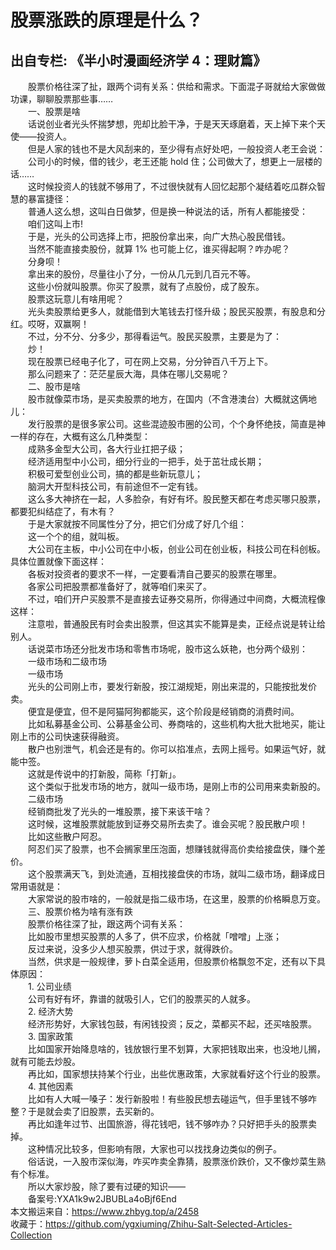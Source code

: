 # 股票涨跌的原理是什么？  
## 出自专栏: 《半小时漫画经济学 4：理财篇》  
&emsp;&emsp;股票价格往深了扯，跟两个词有关系：供给和需求。下面混子哥就给大家做做功课，聊聊股票那些事……  
&emsp;&emsp;一、股票是啥  
&emsp;&emsp;话说创业者光头怀揣梦想，兜却比脸干净，于是天天琢磨着，天上掉下来个天使——投资人。  
&emsp;&emsp;但是人家的钱也不是大风刮来的，至少得有点好处吧，一般投资人老王会说：  
&emsp;&emsp;公司小的时候，借的钱少，老王还能 hold 住；公司做大了，想更上一层楼的话……  
&emsp;&emsp;这时候投资人的钱就不够用了，不过很快就有人回忆起那个凝结着吃瓜群众智慧的暴富捷径：  
&emsp;&emsp;普通人这么想，这叫白日做梦，但是换一种说法的话，所有人都能接受：  
&emsp;&emsp;咱们这叫上市!  
&emsp;&emsp;于是，光头的公司选择上市，把股份拿出来，向广大热心股民借钱。  
&emsp;&emsp;当然不能直接卖股份，就算 1% 也可能上亿，谁买得起啊？咋办呢？  
&emsp;&emsp;分身呗！  
&emsp;&emsp;拿出来的股份，尽量往小了分，一份从几元到几百元不等。  
&emsp;&emsp;这些小份就叫股票。你买了股票，就有了点股份，成了股东。  
&emsp;&emsp;股票这玩意儿有啥用呢？  
&emsp;&emsp;光头卖股票给更多人，就能借到大笔钱去打怪升级；股民买股票，有股息和分红。哎呀，双赢啊！  
&emsp;&emsp;不过，分不分、分多少，那得看运气。股民买股票，主要是为了：  
&emsp;&emsp;炒！  
&emsp;&emsp;现在股票已经电子化了，可在网上交易，分分钟百八千万上下。  
&emsp;&emsp;那么问题来了：茫茫星辰大海，具体在哪儿交易呢？  
&emsp;&emsp;二、股市是啥  
&emsp;&emsp;股市就像菜市场，是买卖股票的地方，在国内（不含港澳台）大概就这俩地儿：  
&emsp;&emsp;发行股票的是很多家公司。这些混迹股市圈的公司，个个身怀绝技，简直是神一样的存在，大概有这么几种类型：  
&emsp;&emsp;成熟多金型大公司，各大行业扛把子级；  
&emsp;&emsp;经济适用型中小公司，细分行业的一把手，处于茁壮成长期；  
&emsp;&emsp;积极可爱型创业公司，搞的都是些新玩意儿；  
&emsp;&emsp;脑洞大开型科技公司，有前途但不一定有钱。  
&emsp;&emsp;这么多大神挤在一起，人多脸杂，有好有坏。股民整天都在考虑买哪只股票，都要犯纠结症了，有木有？  
&emsp;&emsp;于是大家就按不同属性分了分，把它们分成了好几个组：  
&emsp;&emsp;这一个个的组，就叫板。  
&emsp;&emsp;大公司在主板，中小公司在中小板，创业公司在创业板，科技公司在科创板。具体位置就像下面这样：  
&emsp;&emsp;各板对投资者的要求不一样，一定要看清自己要买的股票在哪里。  
&emsp;&emsp;各家公司把股票都准备好了，就等咱们来买了。  
&emsp;&emsp;不过，咱们开户买股票不是直接去证券交易所，你得通过中间商，大概流程像这样：  
&emsp;&emsp;注意啦，普通股民有时会卖出股票，但这其实不能算是卖，正经点说是转让给别人。  
&emsp;&emsp;话说菜市场还分批发市场和零售市场呢，股市这么妖艳，也分两个级别：  
&emsp;&emsp;一级市场和二级市场  
&emsp;&emsp;一级市场  
&emsp;&emsp;光头的公司刚上市，要发行新股，按江湖规矩，刚出来混的，只能按批发价卖。  
&emsp;&emsp;便宜是便宜，但不是阿猫阿狗都能买，这个阶段是经销商的消费时间。  
&emsp;&emsp;比如私募基金公司、公募基金公司、券商啥的，这些机构大批大批地买，能让刚上市的公司快速获得融资。  
&emsp;&emsp;散户也别泄气，机会还是有的。你可以掐准点，去网上摇号。如果运气好，就能中签。  
&emsp;&emsp;这就是传说中的打新股，简称「打新」。  
&emsp;&emsp;这个类似于批发市场的地方，就叫一级市场，是刚上市的公司用来卖新股的。  
&emsp;&emsp;二级市场  
&emsp;&emsp;经销商批发了光头的一堆股票，接下来该干啥？  
&emsp;&emsp;这时候，这堆股票就能放到证券交易所去卖了。谁会买呢？股民散户呗！  
&emsp;&emsp;比如这些散户阿忍。  
&emsp;&emsp;阿忍们买了股票，也不会搁家里压泡面，想赚钱就得高价卖给接盘侠，赚个差价。  
&emsp;&emsp;这个股票满天飞，到处流通，互相找接盘侠的市场，就叫二级市场，翻译成日常用语就是：  
&emsp;&emsp;大家常说的股市啥的，一般就是指二级市场，在这里，股票的价格瞬息万变。  
&emsp;&emsp;三、股票价格为啥有涨有跌  
&emsp;&emsp;股票价格往深了扯，跟这两个词有关系：  
&emsp;&emsp;比如股市里想买股票的人多了，供不应求，价格就「噌噌」上涨；  
&emsp;&emsp;反过来说，没多少人想买股票，供过于求，就得跌价。  
&emsp;&emsp;当然，供求是一般规律，萝卜白菜全适用，但股票价格飘忽不定，还有以下具体原因：  
&emsp;&emsp;1. 公司业绩  
&emsp;&emsp;公司有好有坏，靠谱的就吸引人，它们的股票买的人就多。  
&emsp;&emsp;2. 经济大势  
&emsp;&emsp;经济形势好，大家钱包鼓，有闲钱投资；反之，菜都买不起，还买啥股票。  
&emsp;&emsp;3. 国家政策  
&emsp;&emsp;比如国家开始降息啥的，钱放银行里不划算，大家把钱取出来，也没地儿搁，就有可能去炒股。  
&emsp;&emsp;再比如，国家想扶持某个行业，出些优惠政策，大家就看好这个行业的股票。  
&emsp;&emsp;4. 其他因素  
&emsp;&emsp;比如有人大喊一嗓子：发行新股啦！有些股民想去碰运气，但手里钱不够咋整？于是就会卖了旧股票，去买新的。  
&emsp;&emsp;再比如逢年过节、出国旅游，得花钱吧，钱不够咋办？只好把手头的股票卖掉。  
&emsp;&emsp;这种情况比较多，但影响有限，大家也可以找找身边类似的例子。  
&emsp;&emsp;俗话说，一入股市深似海，咋买咋卖全靠猜，股票涨价跌价，又不像炒菜生熟有个标准。  
&emsp;&emsp;所以大家炒股，除了要有过硬的知识——  
&emsp;&emsp;备案号:YXA1k9w2JBUBLa4oBjf6End  
本文搬运来自：https://www.zhbyg.top/a/2458  
 收藏于：https://github.com/ygxiuming/Zhihu-Salt-Selected-Articles-Collection